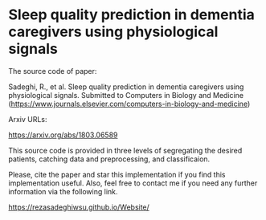 # Sleep quality prediction in dementia caregivers using physiological signals

The source code of paper:

Sadeghi, R., et al. Sleep quality prediction in dementia caregivers using physiological signals. Submitted to Computers in Biology and Medicine (https://www.journals.elsevier.com/computers-in-biology-and-medicine)

Arxiv URLs:

https://arxiv.org/abs/1803.06589

This source code is provided in three levels of segregating the desired patients, catching data and preprocessing, and classificaion.

Please, cite the paper and star this implementation if you find this implementation useful. Also, feel free to contact me if you need any further information via the following link.

https://rezasadeghiwsu.github.io/Website/
